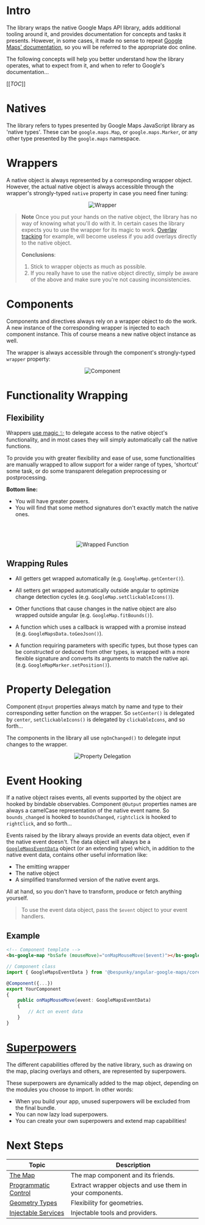 # Intro
The library wraps the native Google Maps API library, adds additional tooling around it, and provides documentation for concepts and tasks it presents. However, in some cases, it made no sense to repeat [Google Maps' documentation](https://developers.google.com/maps/documentation/javascript/tutorial), so you will be referred to the appropriate doc online.

The following concepts will help you better understand how the library operates, what to expect from it, and when to refer to Google's documentation...

[[_TOC_]]

# Natives
The library refers to types presented by Google Maps JavaScript library as 'native types'. These can be `google.maps.Map`, or `google.maps.Marker`, or any other type presented by the `google.maps` namespace.

# Wrappers
A native object is always represented by a corresponding wrapper object. However, the actual native object is always accessible through the wrapper's strongly-typed `native` property in case you need finer tuning:

<center>

![Wrapper](.attachments/Wrapper.png)
</center>

> **Note** Once you put your hands on the native object, the library has no way of knowing what you'll do with it. In certain cases the library expects you to use the wrapper for its magic to work. [Overlay tracking](Overlays/Tracking.md) for example, will become useless if you add overlays directly to the native object.
>
> **Conclusions**:
> 1. Stick to wrapper objects as much as possible.
> 2. If you really have to use the native object directly, simply be aware of the above and make sure you're not causing inconsistencies.

# Components
Components and directives always rely on a wrapper object to do the work. A new instance of the corresponding wrapper is injected to each component instance. This of course means a new native object instance as well.

The wrapper is always accessible through the component's strongly-typed `wrapper` property:

<center>

![Component](.attachments/Component.png)
</center>

# Functionality Wrapping

## Flexibility
Wrappers [use magic ✨](Internal%20Workings/Delegation-Magic.md) to delegate access to the native object's functionality, and in most cases they will simply automatically call the native functions.

To provide you with greater flexibility and ease of use, some functionalities are manually wrapped to allow support for a wider range of types, 'shortcut' some task, or do some transparent delegation preprocessing or postprocessing.

**Bottom line:**
- You will have greater powers.
- You will find that some method signatures don't exactly match the native ones.
<br/>
<br/>
<center>

![Wrapped Function](.attachments/WrappedFunction.png)
</center>

## Wrapping Rules
* All getters get wrapped automatically (e.g. `GoogleMap.getCenter()`).

* All setters get wrapped automatically outside angular to optimize change detection cycles (e.g. `GoogleMap.setClickableIcons()`).

* Other functions that cause changes in the native object are also wrapped outside angular (e.g. `GoogleMap.fitBounds()`).
  
* A function which uses a callback is wrapped with a promise instead (e.g. `GoogleMapsData.toGeoJson()`).
  
* A function requiring parameters with specific types, but those types can be constructed or deduced from other types, is wrapped with a more flexible signature and converts its arguments to match the native api. (e.g. `GoogleMapMarker.setPosition()`).

# Property Delegation
Component `@Input` properties always match by name and type to their corresponding setter function on the wrapper. So `setCenter()` is delegated by `center`, `setClickableIcons()` is delegated by `clickableIcons`, and so forth...

The components in the library all use `ngOnChanged()` to delegate input changes to the wrapper.

<center>

![Property Delegation](.attachments/PropertyDelegation.png)
</center>

# Event Hooking
If a native object raises events, all events supported by the object are hooked by bindable observables.
Component `@Output` properties names are always a camelCase representation of the native event name. So `bounds_changed` is hooked to `boundsChanged`, `rightclick` is hooked to `rightClick`, and so forth...

Events raised by the library always provide an events data object, even if the native event doesn't. The data object will always be a [`GoogleMapsEventData`](API/GoogleMapsEventsData.md) object (or an extending type) which, in addition to the native event data, contains other useful information like:
* The emitting wrapper
* The native object
* A simplified transformed version of the native event args.

All at hand, so you don't have to transform, produce or fetch anything yourself.

> To use the event data object, pass the `$event` object to your event handlers.

## Example
```html
<!-- Component template -->
<bs-google-map *bsSafe (mouseMove)="onMapMouseMove($event)"></bs-google-map>
```

```typescript
// Component class
import { GoogleMapsEventData } from '@bespunky/angular-google-maps/core';

@Component({...})
export YourComponent
{
    public onMapMouseMove(event: GoogleMapsEventData)
    {
        // Act on event data
    }
}
```
# [Superpowers](/The-Map/Superpowers)
The different capabilities offered by the native library, such as drawing on the map, placing overlays and others, are represented by superpowers.

These superpowers are dynamically added to the map object, depending on the modules you choose to import.
In other words:
* When you build your app, unused superpowers will be excluded from the final bundle.
* You can now lazy load superpowers.
* You can create your own superpowers and extend map capabilities!

# Next Steps
| Topic                                        | Description                                              |
|----------------------------------------------|----------------------------------------------------------|
| [The Map](/The-Map)                          | The map component and its friends.                       |
| [Programmatic Control](Programmatic-Control) | Extract wrapper objects and use them in your components. |
| [Geometry Types](/Geometry-Types)            | Flexibility for geometries.                              |
| [Injectable Services](/Injectable-Services)  | Injectable tools and providers.                          |